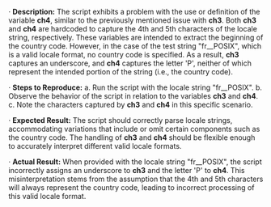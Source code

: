 ﻿·  **Description:** The script exhibits a problem with the use or definition of the variable **ch4**, similar to the previously mentioned issue with **ch3**. Both **ch3** and **ch4** are hardcoded to capture the 4th and 5th characters of the locale string, respectively. These variables are intended to extract the beginning of the country code. However, in the case of the test string "fr\_\_POSIX", which is a valid locale format, no country code is specified. As a result, **ch3** captures an underscore, and **ch4** captures the letter 'P', neither of which represent the intended portion of the string (i.e., the country code).

·  **Steps to Reproduce:** a. Run the script with the locale string "fr\_\_POSIX". b. Observe the behavior of the script in relation to the variables **ch3** and **ch4**. c. Note the characters captured by **ch3** and **ch4** in this specific scenario.

·  **Expected Result:** The script should correctly parse locale strings, accommodating variations that include or omit certain components such as the country code. The handling of **ch3** and **ch4** should be flexible enough to accurately interpret different valid locale formats.

·  **Actual Result:** When provided with the locale string "fr\_\_POSIX", the script incorrectly assigns an underscore to **ch3** and the letter 'P' to **ch4**. This misinterpretation stems from the assumption that the 4th and 5th characters will always represent the country code, leading to incorrect processing of this valid locale format.

